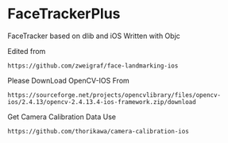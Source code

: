 # FaceTrackerPlus
FaceTracker based on dlib and iOS
Written with Objc

Edited from
```
https://github.com/zweigraf/face-landmarking-ios
```

Please DownLoad OpenCV-IOS From
```
https://sourceforge.net/projects/opencvlibrary/files/opencv-ios/2.4.13/opencv-2.4.13.4-ios-framework.zip/download
```

Get Camera Calibration Data Use
```
https://github.com/thorikawa/camera-calibration-ios
```

